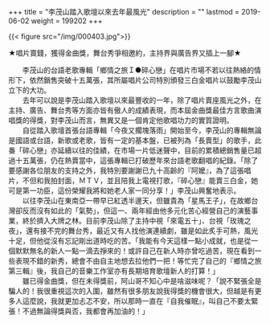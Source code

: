+++
title = "李茂山踏入歌壇以來去年最風光"
description = ""
lastmod = 2019-06-02
weight = 199202
+++


{{< figure src="/img/000403.jpg">}}  

★唱片賣錢，獲得金曲獎，舞台秀爭相邀約，主持界與廣告界又插上一腳★   

　　李茂山的台語老歌專輯「鄉情之旅Ｉ●碎心戀」在唱片市場不若以往熱絡的情形下，依然銷售突破十五萬張，其所屬唱片公司特別頒發三白金唱片以鼓勵李茂山立下的大功。  
　　去年可以說是李茂山踏入歌壇以來最豐收的一年，除了唱片賣座風光之外，在主持、廣告、舞台秀等方面亦皆有傲人的成績表現，而本屆金曲獎最佳方言歌曲演唱獎的得獎，對李茂山而言，無異又是一個肯定他歌唱功力的實質證明。  
　　自從踏入歌壇首張台語專輯「今夜又擱塊落雨」開始至今，李茂山的專輯無論是國語或台語，新歌或老歌，皆有一定的基本盤，已被列為「長賣型」的歌手，此番「碎心戀」亦延續以往的佳績，在市場一片低迷聲中，目前的累積總銷售量已超過十五萬張，仍在熱賣當中，這張專輯已打破歷年來台語老歌翻唱的紀錄。「除了要感謝各位朋友的支持之外，我特別要謝謝已九十高齡的『阿嬤』，為了這張唱片，不但和我拍封面，ＭＴＶ，並且陪我上電視打歌，『碎心戀』能賣三白金，她可是第一功臣，這份榮耀我將和她老人家一同分享！」李茂山興奮地表示。  
　　以往李茂山在東南亞一帶早已紅透半邊天，但雖貴為「星馬王子」，在故鄉台灣卻反而沒有如此的「氣勢」，但這一、兩年經由他多元化苦心經營自己的演藝事業，終於擠入大牌之林。目前李茂山除了主持中視「來電五十」、台視「玫瑰之夜」，還有接不完的舞台秀，最近又有人找他演連續劇，雖是如此炙手可熱，風光十足，但他從沒有忘記剛出道時吃的苦。「我能有今天這樣一點小成就，也是從一個默默無名的新人一點一滴去掙來的！或許自己在新人時亦曾吃過苦，現在看到一些表現不錯的新秀，總會不由自主地想去拉他們一把！等忙完了自己的『鄉情之旅第三輯』後，我自己的音樂工作室亦有長期培育歌壇新人的打算！」  
　　雖已得金曲獎，但在未得獎前，阿山哥不知心中是啥滋味呢？「說不緊張全是騙人的！我很重視這次的入圍，雖然有很多朋友說我得獎的機會很大，但越是有更多人這麼說，我就更加忐忑不安，所以那時一直在『自我催眠』，叫自己不要太緊張！不過無論得獎與否，我都會再加油的！」
